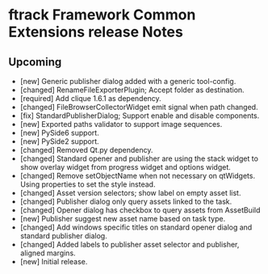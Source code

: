 # ftrack Framework Common Extensions release Notes

## Upcoming

* [new] Generic publisher dialog added with a generic tool-config.
* [changed] RenameFileExporterPlugin; Accept folder as destination.
* [required] Add clique 1.6.1 as dependency.
* [changed] FileBrowserCollectorWidget emit signal when path changed.
* [fix] StandardPublisherDialog; Support enable and disable components.
* [new] Exported paths validator to support image sequences.
* [new] PySide6 support.
* [new] PySide2 support.
* [changed] Removed Qt.py dependency.
* [changed] Standard opener and publisher are using the stack widget to show overlay widget from progress widget and options widget.
* [changed] Remove setObjectName when not necessary on qtWidgets. Using properties to set the style instead.
* [changed] Asset version selectors; show label on empty asset list.
* [changed] Publisher dialog only query assets linked to the task.
* [changed] Opener dialog has checkbox to query assets from AssetBuild
* [new] Publisher suggest new asset name based on task type.
* [changed] Add windows specific titles on standard opener dialog and standard publisher dialog.
* [changed] Added labels to publisher asset selector and publisher, aligned margins.
* [new] Initial release.
